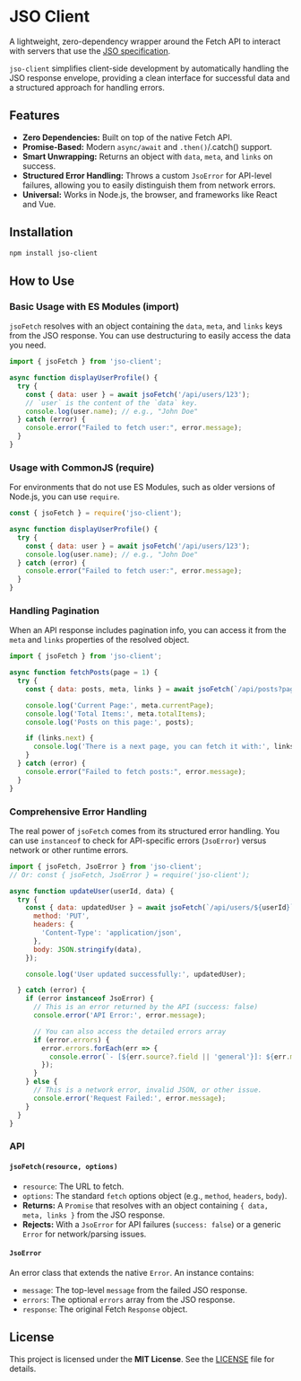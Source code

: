 # JSO Client

A lightweight, zero-dependency wrapper around the Fetch API to interact with servers that use the [JSO specification](https://github.com/mannyvergel/jso-specification).

`jso-client` simplifies client-side development by automatically handling the JSO response envelope, providing a clean interface for successful data and a structured approach for handling errors.

## Features

* **Zero Dependencies:** Built on top of the native Fetch API.
* **Promise-Based:** Modern `async/await` and `.then()`/.catch() support.
* **Smart Unwrapping:** Returns an object with `data`, `meta`, and `links` on success.
* **Structured Error Handling:** Throws a custom `JsoError` for API-level failures, allowing you to easily distinguish them from network errors.
* **Universal:** Works in Node.js, the browser, and frameworks like React and Vue.

## Installation

```bash
npm install jso-client
```

## How to Use

### Basic Usage with ES Modules (import)

`jsoFetch` resolves with an object containing the `data`, `meta`, and `links` keys from the JSO response. You can use destructuring to easily access the data you need.

```javascript
import { jsoFetch } from 'jso-client';

async function displayUserProfile() {
  try {
    const { data: user } = await jsoFetch('/api/users/123');
    // `user` is the content of the `data` key.
    console.log(user.name); // e.g., "John Doe"
  } catch (error) {
    console.error("Failed to fetch user:", error.message);
  }
}
```

### Usage with CommonJS (require)

For environments that do not use ES Modules, such as older versions of Node.js, you can use `require`.

```javascript
const { jsoFetch } = require('jso-client');

async function displayUserProfile() {
  try {
    const { data: user } = await jsoFetch('/api/users/123');
    console.log(user.name); // e.g., "John Doe"
  } catch (error) {
    console.error("Failed to fetch user:", error.message);
  }
}
```

### Handling Pagination

When an API response includes pagination info, you can access it from the `meta` and `links` properties of the resolved object.

```javascript
import { jsoFetch } from 'jso-client';

async function fetchPosts(page = 1) {
  try {
    const { data: posts, meta, links } = await jsoFetch(`/api/posts?page=${page}`);

    console.log('Current Page:', meta.currentPage);
    console.log('Total Items:', meta.totalItems);
    console.log('Posts on this page:', posts);

    if (links.next) {
      console.log('There is a next page, you can fetch it with:', links.next);
    }
  } catch (error) {
    console.error("Failed to fetch posts:", error.message);
  }
}
```

### Comprehensive Error Handling

The real power of `jsoFetch` comes from its structured error handling. You can use `instanceof` to check for API-specific errors (`JsoError`) versus network or other runtime errors.

```javascript
import { jsoFetch, JsoError } from 'jso-client';
// Or: const { jsoFetch, JsoError } = require('jso-client');

async function updateUser(userId, data) {
  try {
    const { data: updatedUser } = await jsoFetch(`/api/users/${userId}`, {
      method: 'PUT',
      headers: {
        'Content-Type': 'application/json',
      },
      body: JSON.stringify(data),
    });

    console.log('User updated successfully:', updatedUser);

  } catch (error) {
    if (error instanceof JsoError) {
      // This is an error returned by the API (success: false)
      console.error('API Error:', error.message);

      // You can also access the detailed errors array
      if (error.errors) {
        error.errors.forEach(err => {
          console.error(`- [${err.source?.field || 'general'}]: ${err.message}`);
        });
      }
    } else {
      // This is a network error, invalid JSON, or other issue.
      console.error('Request Failed:', error.message);
    }
  }
}
```

### API

#### `jsoFetch(resource, options)`

* `resource`: The URL to fetch.
* `options`: The standard `fetch` options object (e.g., `method`, `headers`, `body`).
* **Returns:** A `Promise` that resolves with an object containing `{ data, meta, links }` from the JSO response.
* **Rejects:** With a `JsoError` for API failures (`success: false`) or a generic `Error` for network/parsing issues.

#### `JsoError`

An error class that extends the native `Error`. An instance contains:
* `message`: The top-level `message` from the failed JSO response.
* `errors`: The optional `errors` array from the JSO response.
* `response`: The original Fetch `Response` object.

## License

This project is licensed under the **MIT License**. See the [LICENSE](LICENSE) file for details.
